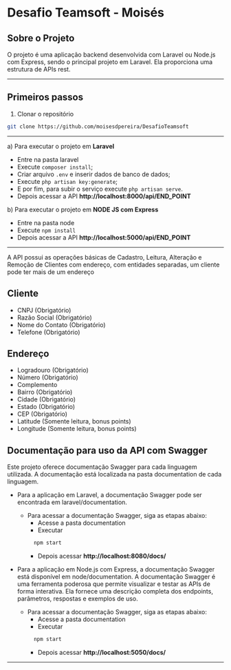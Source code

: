 # Desafio Teamsoft - Moisés

## Sobre o Projeto
O projeto é uma aplicação backend desenvolvida com Laravel ou 
Node.js com Express, sendo o principal projeto em Laravel. 
Ela proporciona uma estrutura de APIs rest.

---

## Primeiros passos
1. Clonar o repositório
```bash
git clone https://github.com/moisesdpereira/DesafioTeamsoft
```

---
a) Para executar o projeto em **Laravel**
- Entre na pasta laravel
- Execute `composer install`;
- Criar arquivo `.env` e inserir dados de banco de dados;
- Execute `php artisan key:generate`;
- E por fim, para subir o serviço execute `php artisan serve`.
- Depois acessar a API **http://localhost:8000/api/END_POINT**

b) Para executar o projeto em **NODE JS com Express**
- Entre na pasta node
- Execute `npm install`
- Depois acessar a API **http://localhost:5000/api/END_POINT**
---
A API possui as operações básicas de Cadastro, Leitura, Alteração e Remoção de Clientes com endereço, com entidades separadas, um cliente pode ter mais de um endereço
## Cliente
* CNPJ (Obrigatório)
* Razão Social (Obrigatório)
* Nome do Contato (Obrigatório)
* Telefone (Obrigatório)

## Endereço
* Logradouro (Obrigatório)
* Número (Obrigatório)
* Complemento
* Bairro (Obrigatório)
* Cidade (Obrigatório)
* Estado (Obrigatório)
* CEP (Obrigatório)
* Latitude (Somente leitura, bonus points)
* Longitude (Somente leitura, bonus points)

## Documentação para uso da API com Swagger
Este projeto oferece documentação Swagger para cada linguagem utilizada. A documentação está localizada na pasta documentation de cada linguagem.

- Para a aplicação em Laravel, a documentação Swagger pode ser encontrada em laravel/documentation.
  - Para acessar a documentação Swagger, siga as etapas abaixo:
    - Acesse a pasta documentation 
    - Executar
    ```bash
      npm start
    ```
    - Depois acessar **http://localhost:8080/docs/**

- Para a aplicação em Node.js com Express, a documentação Swagger está disponível em node/documentation.
A documentação Swagger é uma ferramenta poderosa que permite visualizar e testar as APIs de forma interativa. Ela fornece uma descrição completa dos endpoints, parâmetros, respostas e exemplos de uso.
    - Para acessar a documentação Swagger, siga as etapas abaixo:
        - Acesse a pasta documentation
        - Executar
        ```bash
          npm start
        ```
        - Depois acessar **http://localhost:5050/docs/**
---